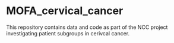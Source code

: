 # MOFA_cervical_cancer
This repository contains data and code as part of the NCC project investigating patient subgroups in cerivcal cancer. 
